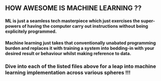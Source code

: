 ## HOW AWESOME IS MACHINE LEARNING ??


#### ML is just a seamless tech masterpiece which just exercises the super-powers of having the computer carry out instructions without being explicitely programmed. 


#### Machine learning just takes that conventionally unabated programming burden and replaces it with training a system into bedding-in with your desired result or behaviour whilst making reference to data.


### Dive into each of the listed files above for a leap into machine learning implementation across various spheres !!!
